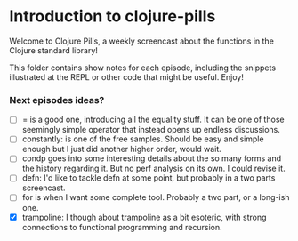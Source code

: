 # Introduction to clojure-pills

Welcome to Clojure Pills, a weekly screencast about the functions in the Clojure standard library!

This folder contains show notes for each episode, including the snippets illustrated at the REPL or other code that might be useful. Enjoy!

### Next episodes ideas?

* [ ] = is a good one, introducing all the equality stuff. It can be one of those seemingly simple operator that instead opens up endless discussions.
* [ ] constantly: is one of the free samples. Should be easy and simple enough but I just did another higher order, would wait.
* [ ] condp goes into some interesting details about the so many forms and the history regarding it. But no perf analysis on its own. I could revise it.
* [ ] defn: I'd like to tackle defn at some point, but probably in a two parts screencast.
* [ ] for is when I want some complete tool. Probably a two part, or a long-ish one.
* [x] trampoline: I though about trampoline as a bit esoteric, with strong connections to functional programming and recursion.
